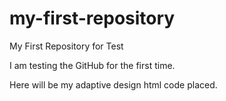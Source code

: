 # my-first-repository
My First Repository for Test

I am testing the GitHub for the first time.

Here will be my adaptive design html code placed.